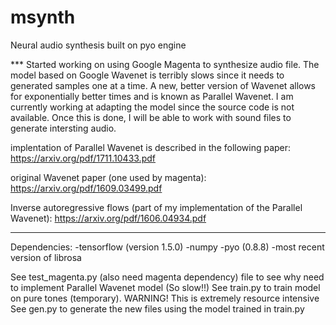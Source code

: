 # msynth
Neural audio synthesis built on pyo engine

*** Started working on using Google Magenta to synthesize audio file. The model based on Google Wavenet is terribly slows
since it needs to generated samples one at a time. A new, better version of Wavenet allows for exponentially better times and is known as Parallel Wavenet. I am currently working at adapting the model since the source code is not available. Once this is done, I will be able to work with sound files to generate intersting audio.

implentation of Parallel Wavenet is described in the following paper:
https://arxiv.org/pdf/1711.10433.pdf

original Wavenet paper (one used by magenta):
https://arxiv.org/pdf/1609.03499.pdf

Inverse autoregressive flows (part of my implementation of the Parallel Wavenet):
https://arxiv.org/pdf/1606.04934.pdf
***

Dependencies:
  -tensorflow (version 1.5.0)
  -numpy
  -pyo (0.8.8)
  -most recent version of librosa


See test_magenta.py (also need magenta dependency) file to see why need to implement Parallel Wavenet model (So slow!!)
See train.py to train model on pure tones (temporary). WARNING! This is extremely resource intensive
See gen.py to generate the new files using the model trained in train.py

